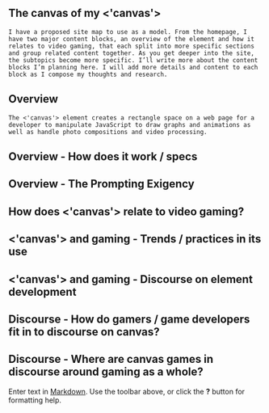## The canvas of my <'canvas'>
	I have a proposed site map to use as a model. From the homepage, I have two major content blocks, an overview of the element and how it relates to video gaming, that each split into more specific sections and group related content together. As you get deeper into the site, the subtopics become more specific. I’ll write more about the content blocks I’m planning here. I will add more details and content to each block as I compose my thoughts and research.
## Overview
	The <'canvas'> element creates a rectangle space on a web page for a developer to manipulate JavaScript to draw graphs and animations as well as handle photo compositions and video processing.
## Overview - How does it work / specs
	
## Overview - The Prompting Exigency
	
## How does <'canvas'> relate to video gaming?
	
## <'canvas'> and gaming - Trends / practices in its use
	
## <'canvas'> and gaming - Discourse on element development
	
## Discourse - How do gamers / game developers fit in to discourse on canvas?
	
## Discourse - Where are canvas games in discourse around gaming as a whole?
	


Enter text in [Markdown](http://daringfireball.net/projects/markdown/). Use the toolbar above, or click the **?** button for formatting help.
